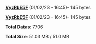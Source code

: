[**VyzRbE5F**](/data/VyzRbE5F.txt) (01/02/23 - 16:45)- 145 bytes

[**VyzRbE5F**](/data/VyzRbE5F.txt) (01/02/23 - 16:45)- 145 bytes

**Total Datas**: 7706

**Total Size**: 51.03 MB / 51.0 MB